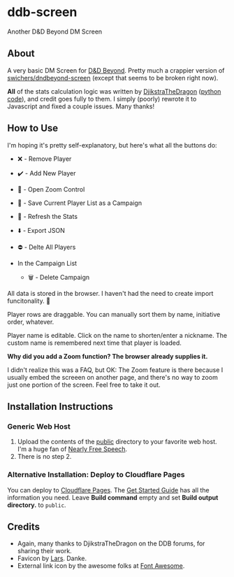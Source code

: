 # ddb-screen

Another D&D Beyond DM Screen

## About

A very basic DM Screen for [D&D Beyond](https://www.dndbeyond.com/). Pretty much a crappier version of [swichers/dndbeyond-screen](https://github.com/swichers/dndbeyond-screen) (except that seems to be broken right now).

**All** of the stats calculation logic was written by [DjikstraTheDragon](https://www.dndbeyond.com/forums/d-d-beyond-general/general-discussion/94605-script-to-generate-a-table-of-data-relevant-to-the) ([python code](https://colab.research.google.com/drive/1rfc6Qd7l-PSdIHKEMnQdeImXL_XjI5-v?usp=sharing)), and credit goes fully to them. I simply (poorly) rewrote it to Javascript and fixed a couple issues. Many thanks!

## How to Use

I'm hoping it's pretty self-explanatory, but here's what all the buttons do:

  * ❌ - Remove Player
  * ✔️ - Add New Player
  * 🔎 - Open Zoom Control
  * 💾 - Save Current Player List as a Campaign
  * 🔄 - Refresh the Stats
  * ⬇️ - Export JSON
  * ⛔ - Delte All Players

  * In the Campaign List
    * 🗑️ - Delete Campaign

All data is stored in the browser. I haven't had the need to create import funcitonality. 🤷

Player rows are draggable. You can manually sort them by name, initiative order, whatever.

Player name is editable. Click on the name to shorten/enter a nickname. The custom name is remembered next time that player is loaded.

**Why did you add a Zoom function? The browser already supplies it.**

I didn't realize this was a FAQ, but OK: The Zoom feature is there because I usually embed the screeen on another page, and there's no way to zoom just one portion of the screen. Feel free to take it out.

## Installation Instructions

### Generic Web Host

1. Upload the contents of the [public](public) directory to your favorite web host. I'm a huge fan of [Nearly Free Speech](https://www.nearlyfreespeech.net/).
2. There is no step 2.

### Alternative Installation: Deploy to Cloudflare Pages

You can deploy to [Cloudflare Pages](https://pages.cloudflare.com/). The [Get Started Guide](https://developers.cloudflare.com/pages/get-started/) has all the information you need. Leave **Build command** empty and set **Build output directory.** to `public`.

## Credits

  * Again, many thanks to DjikstraTheDragon on the DDB forums, for sharing their work.
  * Favicon by [Lars](https://thenounproject.com/icon/d20-dice-4888843/). Danke.
  * External link icon by the awesome folks at [Font Awesome](https://fontawesome.com/).
